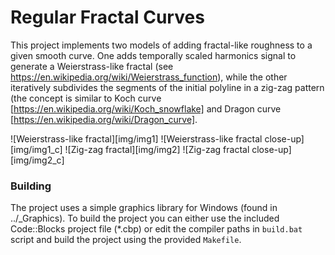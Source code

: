 # Regular Fractal Curves

This project implements two models of adding fractal-like roughness to a given smooth curve. One adds temporally scaled harmonics signal to generate a Weierstrass-like fractal (see https://en.wikipedia.org/wiki/Weierstrass_function), while the other iteratively subdivides the segments of the initial polyline in a zig-zag pattern (the concept is similar to Koch curve [https://en.wikipedia.org/wiki/Koch_snowflake] and Dragon curve [https://en.wikipedia.org/wiki/Dragon_curve].

![Weierstrass-like fractal][img/img1] ![Weierstrass-like fractal close-up][img/img1_c]
![Zig-zag fractal][img/img2] ![Zig-zag fractal close-up][img/img2_c]

### Building

The project uses a simple graphics library for Windows (found in ../_Graphics). To build the project you can either use the included Code::Blocks project file (*.cbp) or edit the compiler paths in `build.bat` script and build the project using the provided `Makefile`.
